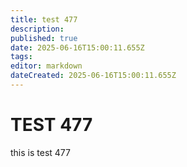 ```yaml
---
title: test 477
description: 
published: true
date: 2025-06-16T15:00:11.655Z
tags: 
editor: markdown
dateCreated: 2025-06-16T15:00:11.655Z
---
```


# TEST 477
this is test 477
